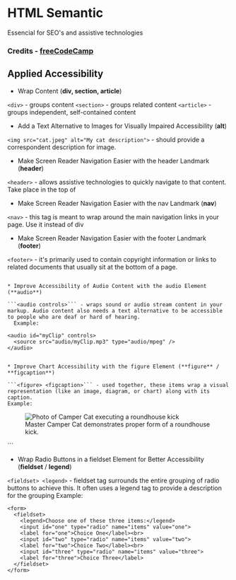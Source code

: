 # HTML Semantic
Essencial for SEO's and assistive technologies
### Credits - [freeCodeCamp](https://www.freecodecamp.org/)

## Applied Accessibility

*  Wrap Content (**div, section, article**)

```<div>``` - groups content
```<section>``` - groups related content
```<article>``` - groups independent, self-contained content


* Add a Text Alternative to Images for Visually Impaired Accessibility (**alt**)

```<img src="cat.jpeg" alt="My cat description">``` - should provide a correspondent description for image. 

* Make Screen Reader Navigation Easier with the header Landmark (**header**)

```<header>``` - allows assistive technologies to quickly navigate to that content. Take place in the top of <body>


* Make Screen Reader Navigation Easier with the nav Landmark (**nav**)

```<nav>``` - this tag is meant to wrap around the main navigation links in your page. Use it instead of div


* Make Screen Reader Navigation Easier with the footer Landmark (**footer**)

```<footer>``` - it's primarily used to contain copyright information or links to related documents that usually sit at the bottom of a page.
```

* Improve Accessibility of Audio Content with the audio Element (**audio**)

```<audio controls>``` - wraps sound or audio stream content in your markup. Audio content also needs a text alternative to be accessible to people who are deaf or hard of hearing. 
  Example:
  ```
    <audio id="myClip" controls>
      <source src="audio/myClip.mp3" type="audio/mpeg" />
    </audio>
```

* Improve Chart Accessibility with the figure Element (**figure** / **figcaption**)

```<figure> <figcaption>``` - used together, these items wrap a visual representation (like an image, diagram, or chart) along with its caption. 
Example:
```
<figure>
  <img src="roundhouseDestruction.jpeg" alt="Photo of Camper Cat executing a roundhouse kick">
  <br>
  <figcaption>
    Master Camper Cat demonstrates proper form of a roundhouse kick.
  </figcaption>
</figure>
```

* Wrap Radio Buttons in a fieldset Element for Better Accessibility (**fieldset** / **legend**)

```<fieldset> <legend>``` - fieldset tag surrounds the entire grouping of radio buttons to achieve this. It often uses a legend tag to provide a description for the grouping
Example:
```
<form>
  <fieldset>
    <legend>Choose one of these three items:</legend>
    <input id="one" type="radio" name="items" value="one">
    <label for="one">Choice One</label><br>
    <input id="two" type="radio" name="items" value="two">
    <label for="two">Choice Two</label><br>
    <input id="three" type="radio" name="items" value="three">
    <label for="three">Choice Three</label>
  </fieldset>
</form>
```
